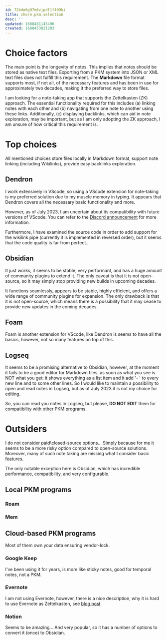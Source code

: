```yaml
---
id: 72bdo6g97m6vjpdf1f409ki
title: chore.pkm.selection
desc: ''
updated: 1688481145496
created: 1688453821203
---
```

# Choice factors

The main point is the longevity of notes. This implies that notes
should be stored as native text files. Exporting from a PKM system
into JSON or XML text files does not fulfill this requirement. The
__Markdown__ file format supports most, if not all, of the necessary
features and has been in use for approximately two decades, making it
the preferred way to store files.

I am looking for a note-taking app that supports the Zettelkasten (ZK)
approach. The essential functionality required for this includes (a)
linking notes with each other and (b) navigating from one note to
another using these links. Additionally, (c) displaying backlinks,
which can aid in note exploration, may be important, but as I am only
adopting the ZK approach, I am unsure of how critical this requirement
is.

# Top choices

All mentioned choices store files locally in Markdown format, support note linking (including Wikilinks), provide easy backlinks exploration. 

## Dendron
    
I work extensively in VScode, so using a VScode extension for
note-taking is my preferred solution due to my muscle memory in
typing. It appears that Dendron covers all the necessary basic
functionality and more.
 
However, as of July 2023, I am uncertain about its compatibility with
future versions of VScode. You can refer to the [Discord
announcement](https://discord.com/channels/717965437182410783/737323300967022732/1072563304289030164)
for more information. 


Furthermore, I have examined the source code in order to add support
for the wikilink pipe (currently it is implemented in reversed order),
but it seems that the code quality is far from perfect...
     

## Obsidian

It just works, it seems to be stable, very performant, and has a huge
amount of community plugins to extend it. The only caveat is that it
is not open-source, so it may simply stop providing new builds in
upcoming decades. 

It functions seamlessly, appears to be stable, highly efficient, and
offers a wide range of community plugins for expansion. The only
drawback is that it is not open-source, which means there is a
possibility that it may cease to provide new updates in the coming
decades.

## Foam

Foam is another extension for VScode, like Dendron is seems to have
all the basics, however, not so many features on top of this.

## Logseq

It seems to be a promising alternative to Obsidian, however, at the
moment it fails to be a good editor for Markdown files, as soon as
what you see is NOT what you get: it shows everything as a list item
and it add '- ' to every new line and to some other lines. So I would
like to maintain a possibility to open and read notes in Logseq, but
as of July 2023 it is not my choice for editing.

So, you can read you notes in Logseq, but please, __DO NOT EDIT__ them
for compatibility with other PKM programs.


# Outsiders

I do not consider paid\closed-source options... Simply because for me
it seems to be a more risky option compared to open-source solutions.
Moreover, many of such note taking are missing what I consider basic
features.

The only notable exception here is Obsidian, which has incredible
performance, compatibility, and very configurable. 

## Local PKM programs

### Roam
### Mem

## Cloud-based PKM programs

Most of them own your data ensuring vendor-lock. 

### Google Keep

I've been using it for years, is more like sticky notes, good for
temporal notes, not a PKM.

### Evernote

I am not using Evernote, however, there is a nice description, why it
is hard to use Evernote as Zettelkasten, see [blog post](https://mattgiaro.com/evernote-zettelkasten/)

### Notion

Seems to be amazing... And very popular, so it has a number of options
to convert it (once) to Obsidian. 